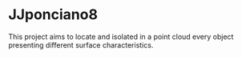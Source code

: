 # JJponciano8
This project aims to locate and isolated in a point cloud every object presenting different surface characteristics.
